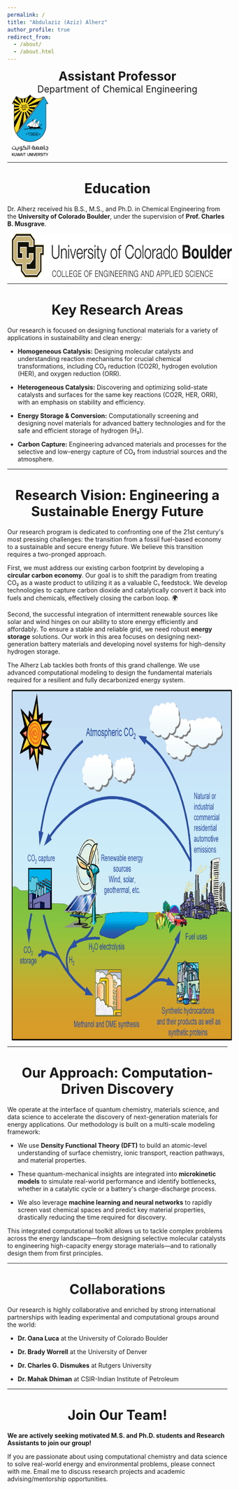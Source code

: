 ```yaml
---
permalink: /
title: "Abdulaziz (Aziz) Alherz"
author_profile: true
redirect_from: 
  - /about/
  - /about.html
---
```


<!-- # Abdulaziz (Aziz) Alherz -->

<div style="text-align:center;">
  <span style="font-size:2em; font-weight:bold;">Assistant Professor</span><br>
  <span style="font-size:1.5em;">Department of Chemical Engineering</span>
</div>


<img src="/images/KULogo.png" alt="KU Logo" style="height:140px; vertical-align:middle; margin-left:10px;">


<!-- **Kuwait University** -->


---

<div style="text-align:center; margin-top:40px; margin-bottom:20px;">
  <span style="font-size:2.2em; font-weight:bold;">Education</span>
</div>

Dr. Alherz received his B.S., M.S., and Ph.D. in Chemical Engineering from the **University of Colorado Boulder**, under the supervision of **Prof. Charles B. Musgrave**.


<img src="/images/CUBoulder-CEAS-Below.png" alt="CU Logo" style="height:100px; vertical-align:middle; margin-left:10px;">

---

<div style="text-align:center; margin-top:40px; margin-bottom:20px;">
  <span style="font-size:2.2em; font-weight:bold;">Key Research Areas</span>
</div>

Our research is focused on designing functional materials for a variety of applications in sustainability and clean energy:

* **Homogeneous Catalysis:** Designing molecular catalysts and understanding reaction mechanisms for crucial chemical transformations, including CO₂ reduction (CO2R), hydrogen evolution (HER), and oxygen reduction (ORR).

* **Heterogeneous Catalysis:** Discovering and optimizing solid-state catalysts and surfaces for the same key reactions (CO2R, HER, ORR), with an emphasis on stability and efficiency.

* **Energy Storage & Conversion:** Computationally screening and designing novel materials for advanced battery technologies and for the safe and efficient storage of hydrogen (H₂).

* **Carbon Capture:** Engineering advanced materials and processes for the selective and low-energy capture of CO₂ from industrial sources and the atmosphere.



---



<div style="text-align:center; margin-top:40px; margin-bottom:20px;">
  <span style="font-size:2.2em; font-weight:bold;">Research Vision: Engineering a Sustainable Energy Future</span>
</div>

Our research program is dedicated to confronting one of the 21st century's most pressing challenges: the transition from a fossil fuel-based economy to a sustainable and secure energy future. We believe this transition requires a two-pronged approach.

First, we must address our existing carbon footprint by developing a **circular carbon economy**. Our goal is to shift the paradigm from treating CO₂ as a waste product to utilizing it as a valuable C₁ feedstock. We develop technologies to capture carbon dioxide and catalytically convert it back into fuels and chemicals, effectively closing the carbon loop. 🌍

Second, the successful integration of intermittent renewable sources like solar and wind hinges on our ability to store energy efficiently and affordably. To ensure a stable and reliable grid, we need robust **energy storage** solutions. Our work in this area focuses on designing next-generation battery materials and developing novel systems for high-density hydrogen storage.

The Alherz Lab tackles both fronts of this grand challenge. We use advanced computational modeling to design the fundamental materials required for a resilient and fully decarbonized energy system.



<img src="images/CarbonCycle.jpeg" alt="CarbonCycle" style="height:800px; vertical-align:middle; margin-left:10px;">

---

<div style="text-align:center; margin-top:40px; margin-bottom:20px;">
  <span style="font-size:2.2em; font-weight:bold;">Our Approach: Computation-Driven Discovery</span>
</div>

We operate at the interface of quantum chemistry, materials science, and data science to accelerate the discovery of next-generation materials for energy applications. Our methodology is built on a multi-scale modeling framework:

* We use **Density Functional Theory (DFT)** to build an atomic-level understanding of surface chemistry, ionic transport, reaction pathways, and material properties.

* These quantum-mechanical insights are integrated into **microkinetic models** to simulate real-world performance and identify bottlenecks, whether in a catalytic cycle or a battery's charge-discharge process.

* We also leverage **machine learning and neural networks** to rapidly screen vast chemical spaces and predict key material properties, drastically reducing the time required for discovery.

This integrated computational toolkit allows us to tackle complex problems across the energy landscape—from designing selective molecular catalysts to engineering high-capacity energy storage materials—and to rationally design them from first principles.

---


<div style="text-align:center; margin-top:40px; margin-bottom:20px;">
  <span style="font-size:2.2em; font-weight:bold;">Collaborations</span>
</div>

Our research is highly collaborative and enriched by strong international partnerships with leading experimental and computational groups around the world:

* **Dr. Oana Luca** at the University of Colorado Boulder

* **Dr. Brady Worrell** at the University of Denver

* **Dr. Charles G. Dismukes** at Rutgers University

* **Dr. Mahak Dhiman** at CSIR-Indian Institute of Petroleum



---

<div style="text-align:center; margin-top:40px; margin-bottom:20px;">
  <span style="font-size:2.2em; font-weight:bold;">Join Our Team!</span>
</div>

**We are actively seeking motivated M.S. and Ph.D. students and Research Assistants to join our group!**

If you are passionate about using computational chemistry and data science to solve real-world energy and environmental problems, please connect with me. Email me to discuss research projects and academic advising/mentorship opportunities.